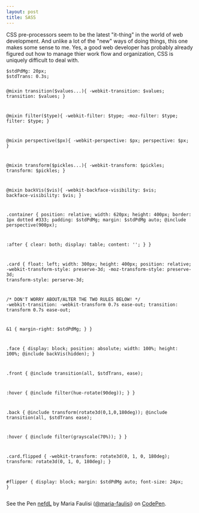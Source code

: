 ```yaml
---
layout: post
title: SASS
---
```


CSS pre-processors seem to be the latest "it-thing" in the world of web development.  And unlike a lot of the "new" ways of doing things, this one makes some sense to me.  Yes, a good web developer has probably already figured out how to manage thier work flow and organization, CSS is uniquely difficult to deal with.

<div data-height="583" data-theme-id="0" data-slug-hash="nefdL" data-default-tab="css" data-user="maria-faulisi" class='codepen'><pre><code>$stdPdMg: 20px;
$stdTrans: 0.3s;

@mixin transition($values...){
   -webkit-transition: $values;
  transition: $values;
}

@mixin filter($type){
  -webkit-filter: $type;
  -moz-filter: $type;
  filter: $type;
}

@mixin perspective($px){
  -webkit-perspective: $px;
  perspective: $px;
}

@mixin transform($pickles...){
  -webkit-transform: $pickles;
  transform: $pickles;
}

@mixin backVis($vis){
  -webkit-backface-visibility: $vis;
  backface-visibility: $vis;
}

.container {
  position: relative;
  width: 620px;
  height: 400px;
  border: 1px dotted #333;
  padding: $stdPdMg;
  margin: $stdPdMg auto;
  @include perspective(900px);
  
  :after {
  clear: both;
  display: table;
  content: &#39;&#39;;
  }
}

.card {
  float: left;
  width: 300px;
  height: 400px;
  position: relative;
  -webkit-transform-style: preserve-3d;
  -moz-transform-style: preserve-3d;
   transform-style: perserve-3d;
  
  /* DON&#39;T WORRY ABOUT/ALTER THE TWO RULES BELOW! */
  -webkit-transition: -webkit-transform 0.7s ease-out;
  transition: transform 0.7s ease-out;
  
  &amp;1 {
  margin-right: $stdPdMg;
  }
}


.face {
  display: block;
  position: absolute;
  width: 100%;
  height: 100%;
  @include backVis(hidden);
}

.front {
  @include transition(all, $stdTrans, ease);
  
  :hover {
  @include filter(hue-rotate(90deg));
  }
}



.back {
  @include transform(rotate3d(0,1,0,180deg));
  @include transition(all, $stdTrans ease);
  
  :hover {
  @include filter(grayscale(70%));
  }
}


.card.flipped {
  -webkit-transform: rotate3d(0, 1, 0, 180deg);
  transform: rotate3d(0, 1, 0, 180deg);
}

#flipper {
  display: block;
  margin: $stdPdMg auto;
  font-size: 24px;
}</code></pre>
<p>See the Pen <a href='http://codepen.io/maria-faulisi/pen/nefdL/'>nefdL</a> by Maria Faulisi (<a href='http://codepen.io/maria-faulisi'>@maria-faulisi</a>) on <a href='http://codepen.io'>CodePen</a>.</p>
</div><script async src="//codepen.io/assets/embed/ei.js"></script>
